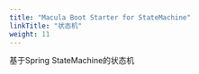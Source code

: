 ```yaml
---
title: "Macula Boot Starter for StateMachine"
linkTitle: "状态机"
weight: 11
---
```


基于Spring StateMachine的状态机